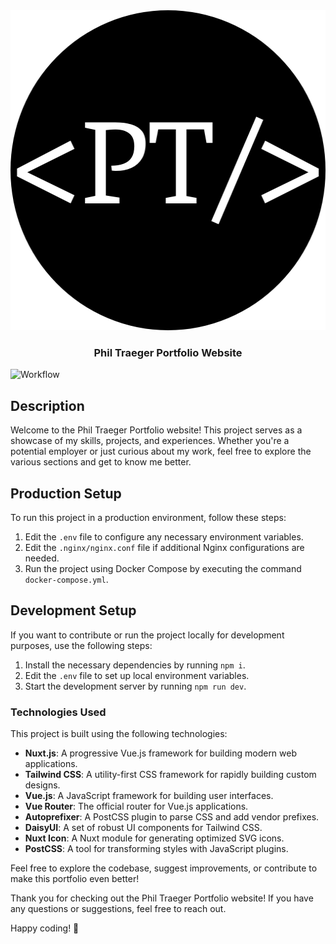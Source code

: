 <div align="center">
    <img src="assets/img/phil-traeger.png" alt="Logo" width="512" height="512">
    <h3 align="center">Phil Traeger Portfolio Website</h3>
</div>

![Workflow](https://github.com/Darkoberd00/phil-traeger/actions/workflows/node-js.yml/badge.svg)

## Description

Welcome to the Phil Traeger Portfolio website! This project serves as a showcase of my skills, projects, and experiences. Whether you're a potential employer or just curious about my work, feel free to explore the various sections and get to know me better.

## Production Setup

To run this project in a production environment, follow these steps:

1. Edit the `.env` file to configure any necessary environment variables.
2. Edit the `.nginx/nginx.conf` file if additional Nginx configurations are needed.
3. Run the project using Docker Compose by executing the command `docker-compose.yml`.

## Development Setup

If you want to contribute or run the project locally for development purposes, use the following steps:

1. Install the necessary dependencies by running `npm i`.
2. Edit the `.env` file to set up local environment variables.
3. Start the development server by running `npm run dev`.

### Technologies Used

This project is built using the following technologies:

- **Nuxt.js**: A progressive Vue.js framework for building modern web applications.
- **Tailwind CSS**: A utility-first CSS framework for rapidly building custom designs.
- **Vue.js**: A JavaScript framework for building user interfaces.
- **Vue Router**: The official router for Vue.js applications.
- **Autoprefixer**: A PostCSS plugin to parse CSS and add vendor prefixes.
- **DaisyUI**: A set of robust UI components for Tailwind CSS.
- **Nuxt Icon**: A Nuxt module for generating optimized SVG icons.
- **PostCSS**: A tool for transforming styles with JavaScript plugins.

Feel free to explore the codebase, suggest improvements, or contribute to make this portfolio even better!

Thank you for checking out the Phil Traeger Portfolio website! If you have any questions or suggestions, feel free to reach out.

Happy coding! 🚀
